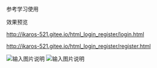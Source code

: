 参考学习使用

效果预览

http://ikaros-521.gitee.io/html_login_register/login.html

http://ikaros-521.gitee.io/html_login_register/register.html


![输入图片说明](https://images.gitee.com/uploads/images/2019/1024/121611_41924ce9_5140590.png "屏幕截图.png")
![输入图片说明](https://images.gitee.com/uploads/images/2019/1024/121625_ec946fb6_5140590.png "屏幕截图.png")